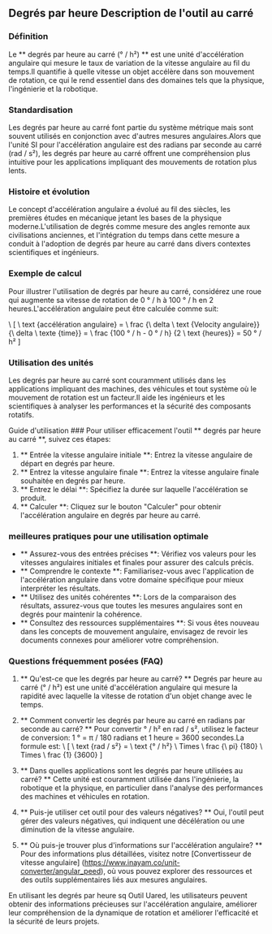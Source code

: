 ## Degrés par heure Description de l'outil au carré

### Définition
Le ** degrés par heure au carré (° / h²) ** est une unité d'accélération angulaire qui mesure le taux de variation de la vitesse angulaire au fil du temps.Il quantifie à quelle vitesse un objet accélère dans son mouvement de rotation, ce qui le rend essentiel dans des domaines tels que la physique, l'ingénierie et la robotique.

### Standardisation
Les degrés par heure au carré font partie du système métrique mais sont souvent utilisés en conjonction avec d'autres mesures angulaires.Alors que l'unité SI pour l'accélération angulaire est des radians par seconde au carré (rad / s²), les degrés par heure au carré offrent une compréhension plus intuitive pour les applications impliquant des mouvements de rotation plus lents.

### Histoire et évolution
Le concept d'accélération angulaire a évolué au fil des siècles, les premières études en mécanique jetant les bases de la physique moderne.L'utilisation de degrés comme mesure des angles remonte aux civilisations anciennes, et l'intégration du temps dans cette mesure a conduit à l'adoption de degrés par heure au carré dans divers contextes scientifiques et ingénieurs.

### Exemple de calcul
Pour illustrer l'utilisation de degrés par heure au carré, considérez une roue qui augmente sa vitesse de rotation de 0 ° / h à 100 ° / h en 2 heures.L'accélération angulaire peut être calculée comme suit:

\ [
\ text {accélération angulaire} = \ frac {\ delta \ text {Velocity angulaire}} {\ delta \ texte {time}} = \ frac {100 ° / h - 0 ° / h} {2 \ text {heures}} = 50 ° / h²
\]

### Utilisation des unités
Les degrés par heure au carré sont couramment utilisés dans les applications impliquant des machines, des véhicules et tout système où le mouvement de rotation est un facteur.Il aide les ingénieurs et les scientifiques à analyser les performances et la sécurité des composants rotatifs.

Guide d'utilisation ###
Pour utiliser efficacement l'outil ** degrés par heure au carré **, suivez ces étapes:
1. ** Entrée la vitesse angulaire initiale **: Entrez la vitesse angulaire de départ en degrés par heure.
2. ** Entrez la vitesse angulaire finale **: Entrez la vitesse angulaire finale souhaitée en degrés par heure.
3. ** Entrez le délai **: Spécifiez la durée sur laquelle l'accélération se produit.
4. ** Calculer **: Cliquez sur le bouton "Calculer" pour obtenir l'accélération angulaire en degrés par heure au carré.

### meilleures pratiques pour une utilisation optimale
- ** Assurez-vous des entrées précises **: Vérifiez vos valeurs pour les vitesses angulaires initiales et finales pour assurer des calculs précis.
- ** Comprendre le contexte **: Familiarisez-vous avec l'application de l'accélération angulaire dans votre domaine spécifique pour mieux interpréter les résultats.
- ** Utilisez des unités cohérentes **: Lors de la comparaison des résultats, assurez-vous que toutes les mesures angulaires sont en degrés pour maintenir la cohérence.
- ** Consultez des ressources supplémentaires **: Si vous êtes nouveau dans les concepts de mouvement angulaire, envisagez de revoir les documents connexes pour améliorer votre compréhension.

### Questions fréquemment posées (FAQ)

1. ** Qu'est-ce que les degrés par heure au carré? **
Degrés par heure au carré (° / h²) est une unité d'accélération angulaire qui mesure la rapidité avec laquelle la vitesse de rotation d'un objet change avec le temps.

2. ** Comment convertir les degrés par heure au carré en radians par seconde au carré? **
Pour convertir ° / h² en rad / s², utilisez le facteur de conversion: 1 ° = π / 180 radians et 1 heure = 3600 secondes.La formule est:
\ [
\ text {rad / s²} = \ text {° / h²} \ Times \ frac {\ pi} {180} \ Times \ frac {1} {3600}
\]

3. ** Dans quelles applications sont les degrés par heure utilisées au carré? **
Cette unité est couramment utilisée dans l'ingénierie, la robotique et la physique, en particulier dans l'analyse des performances des machines et véhicules en rotation.

4. ** Puis-je utiliser cet outil pour des valeurs négatives? **
Oui, l'outil peut gérer des valeurs négatives, qui indiquent une décélération ou une diminution de la vitesse angulaire.

5. ** Où puis-je trouver plus d'informations sur l'accélération angulaire? **
Pour des informations plus détaillées, visitez notre [Convertisseur de vitesse angulaire] (https://www.inayam.co/unit-converter/angular_peed), où vous pouvez explorer des ressources et des outils supplémentaires liés aux mesures angulaires.

En utilisant les degrés par heure sq Outil Uared, les utilisateurs peuvent obtenir des informations précieuses sur l'accélération angulaire, améliorer leur compréhension de la dynamique de rotation et améliorer l'efficacité et la sécurité de leurs projets.